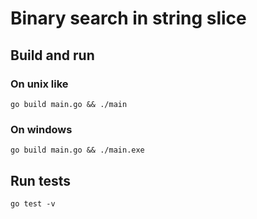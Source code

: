 <h1>Binary search in string slice</h1>

<h2>Build and run</h2>

<h3>On unix like</h3>

```
go build main.go && ./main 
```

<h3>On windows</h3>

```
go build main.go && ./main.exe 
```

<h2>Run tests</h2>

```
go test -v
```